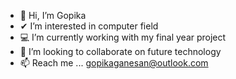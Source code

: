 - 👋 Hi, I’m Gopika
- ✔  I’m interested in computer field
- 💻 I’m currently working with my final year project
- 👀 I’m looking to collaborate on future technology
- 📫 Reach me ... gopikaganesan@outlook.com



<!---
gopikaganesan/gopikaganesan is a ✨ special ✨ repository because its `README.md` (this file) appears on your GitHub profile.
You can click the Preview link to take a look at your changes.
--->


